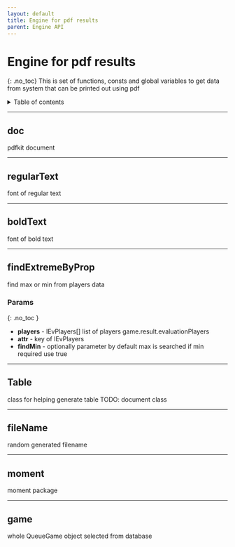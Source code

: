 ```yaml
---
layout: default
title: Engine for pdf results
parent: Engine API
---
```


# Engine for pdf results
{: .no_toc}
This is set of functions, consts and global variables to get data from system that can be printed out using pdf

<details markdown="block">
  <summary>
    Table of contents
  </summary>
{: .text-delta }
1. TOC
{:toc}
</details>

---
## doc
pdfkit document



---
## regularText
font of regular text



---
## boldText
font of bold text



---
## findExtremeByProp
find max or min from players data


### Params
{: .no_toc }
- **players** - IEvPlayers[] list of players game.result.evaluationPlayers
- **attr** - key of IEvPlayers
- **findMin** - optionally parameter by default max is searched if min required use true

---
## Table
class for helping generate table TODO: document class



---
## fileName
random generated filename



---
## moment
moment package



---
## game
whole QueueGame object selected from database

